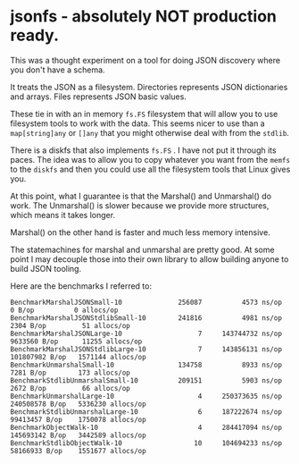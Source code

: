 # jsonfs - absolutely NOT production ready.

This was a thought experiment on a tool for doing JSON discovery where you
don't have a schema.

It treats the JSON as a filesystem. Directories represents JSON dictionaries and arrays.  Files represents JSON basic values.

These tie in with an in memory `fs.FS` filesystem that will allow you to use filesystem tools to work with the data.  This seems nicer to use than a `map[string]any` or `[]any` that you might otherwise deal with from the `stdlib`.

There is a diskfs that also implements `fs.FS` . I have not put it through its paces. The idea was to allow you to copy whatever you want from the `memfs` to the `diskfs` and then you could use all the filesystem tools that Linux gives you.  

At this point, what I guarantee is that the Marshal() and Unmarshal() do work. The Unmarshal() is slower because we provide more structures, which means it takes longer.

Marshal() on the other hand is faster and much less memory intensive. 

The statemachines for marshal and unmarshal are pretty good. At some point I may decouple those into their own library to allow building anyone to build JSON tooling.

Here are the benchmarks I referred to:

```
BenchmarkMarshalJSONSmall-10          	  256087	      4573 ns/op	       0 B/op	       0 allocs/op
BenchmarkMarshalJSONStdlibSmall-10    	  241816	      4981 ns/op	    2304 B/op	      51 allocs/op
BenchmarkMarshalJSONLarge-10          	       7	 143744732 ns/op	 9633560 B/op	   11255 allocs/op
BenchmarkMarshalJSONStdlibLarge-10    	       7	 143856131 ns/op	101807982 B/op	 1571144 allocs/op
BenchmarkUnmarshalSmall-10            	  134758	      8933 ns/op	    7281 B/op	     173 allocs/op
BenchmarkStdlibUnmarshalSmall-10    	  209151	      5903 ns/op	    2672 B/op	      66 allocs/op
BenchmarkUnmarshalLarge-10            	       4	 250373635 ns/op	240508578 B/op	 5336230 allocs/op
BenchmarkStdlibUnmarshalLarge-10    	       6	 187222674 ns/op	99413457 B/op	 1750078 allocs/op
BenchmarkObjectWalk-10                	       4	 284417094 ns/op	145693142 B/op	 3442589 allocs/op
BenchmarkStdlibObjectWalk-10          	      10	 104694233 ns/op	58166933 B/op	 1551677 allocs/op
```